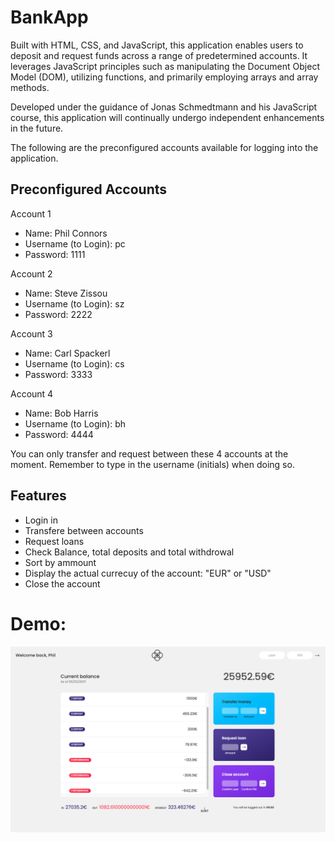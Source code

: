 # BankApp

Built with HTML, CSS, and JavaScript, this application enables users to deposit and request funds across a range of predetermined accounts. It leverages JavaScript principles such as manipulating the Document Object Model (DOM), utilizing functions, and primarily employing arrays and array methods.

Developed under the guidance of Jonas Schmedtmann and his JavaScript course, this application will continually undergo independent enhancements in the future.

The following are the preconfigured accounts available for logging into the application.

## Preconfigured Accounts

Account 1

- Name: Phil Connors
- Username (to Login): pc
- Password: 1111

Account 2

- Name: Steve Zissou
- Username (to Login): sz
- Password: 2222

Account 3

- Name: Carl Spackerl
- Username (to Login): cs
- Password: 3333

Account 4

- Name: Bob Harris
- Username (to Login): bh
- Password: 4444

You can only transfer and request between these 4 accounts at the moment. Remember to type in the username (initials) when doing so.

## Features

- Login in
- Transfere between accounts
- Request loans
- Check Balance, total deposits and total withdrowal
- Sort by ammount
- Display the actual currecuy of the account: "EUR" or "USD"
- Close the account

# Demo:

![BackApp Demo view ](AppView.png)
